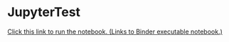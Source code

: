 # JupyterTest
<a href="https://gesis.mybinder.org/binder/v2/gh/ProofByExhaustion/JupyterTest/3e93b31c04299c6ec757a9125e4222d7a3ddc276">Click this link to run the notebook. (Links to Binder executable notebook.)</a>

